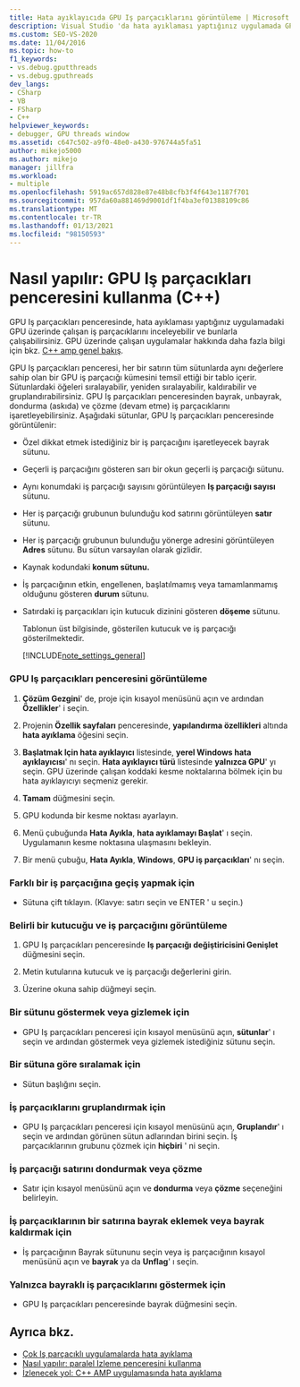 ```yaml
---
title: Hata ayıklayıcıda GPU Iş parçacıklarını görüntüleme | Microsoft Docs
description: Visual Studio 'da hata ayıklaması yaptığınız uygulamada GPU üzerinde çalışan iş parçacıklarını incelemek ve bunlarla çalışmak için GPU Iş parçacıkları penceresini kullanın.
ms.custom: SEO-VS-2020
ms.date: 11/04/2016
ms.topic: how-to
f1_keywords:
- vs.debug.gputthreads
- vs.debug.gputhreads
dev_langs:
- CSharp
- VB
- FSharp
- C++
helpviewer_keywords:
- debugger, GPU threads window
ms.assetid: c647c502-a9f0-48e0-a430-976744a5fa51
author: mikejo5000
ms.author: mikejo
manager: jillfra
ms.workload:
- multiple
ms.openlocfilehash: 5919ac657d828e87e48b8cfb3f4f643e1187f701
ms.sourcegitcommit: 957da60a881469d9001df1f4ba3ef01388109c86
ms.translationtype: MT
ms.contentlocale: tr-TR
ms.lasthandoff: 01/13/2021
ms.locfileid: "98150593"
---
```

# <a name="how-to-use-the-gpu-threads-window-c"></a>Nasıl yapılır: GPU Iş parçacıkları penceresini kullanma (C++)
GPU Iş parçacıkları penceresinde, hata ayıklaması yaptığınız uygulamadaki GPU üzerinde çalışan iş parçacıklarını inceleyebilir ve bunlarla çalışabilirsiniz. GPU üzerinde çalışan uygulamalar hakkında daha fazla bilgi için bkz. [C++ amp genel bakış](/cpp/parallel/amp/cpp-amp-overview).

 GPU Iş parçacıkları penceresi, her bir satırın tüm sütunlarda aynı değerlere sahip olan bir GPU iş parçacığı kümesini temsil ettiği bir tablo içerir. Sütunlardaki öğeleri sıralayabilir, yeniden sıralayabilir, kaldırabilir ve gruplandırabilirsiniz. GPU Iş parçacıkları penceresinden bayrak, unbayrak, dondurma (askıda) ve çözme (devam etme) iş parçacıklarını işaretleyebilirsiniz. Aşağıdaki sütunlar, GPU Iş parçacıkları penceresinde görüntülenir:

- Özel dikkat etmek istediğiniz bir iş parçacığını işaretleyecek bayrak sütunu.

- Geçerli iş parçacığını gösteren sarı bir okun geçerli iş parçacığı sütunu.

- Aynı konumdaki iş parçacığı sayısını görüntüleyen **Iş parçacığı sayısı** sütunu.

- Her iş parçacığı grubunun bulunduğu kod satırını görüntüleyen **satır** sütunu.

- Her iş parçacığı grubunun bulunduğu yönerge adresini görüntüleyen **Adres** sütunu. Bu sütun varsayılan olarak gizlidir.

- Kaynak kodundaki **konum sütunu.**

- İş parçacığının etkin, engellenen, başlatılmamış veya tamamlanmamış olduğunu gösteren **durum** sütunu.

- Satırdaki iş parçacıkları için kutucuk dizinini gösteren **döşeme** sütunu.

  Tablonun üst bilgisinde, gösterilen kutucuk ve iş parçacığı gösterilmektedir.

  [!INCLUDE[note_settings_general](../data-tools/includes/note_settings_general_md.md)]

### <a name="to-display-the-gpu-threads-window"></a>GPU Iş parçacıkları penceresini görüntüleme

1. **Çözüm Gezgini**' de, proje için kısayol menüsünü açın ve ardından **Özellikler**' i seçin.

2. Projenin **Özellik sayfaları** penceresinde, **yapılandırma özellikleri** altında **hata ayıklama** öğesini seçin.

3. **Başlatmak Için hata ayıklayıcı** listesinde, **yerel Windows hata ayıklayıcısı**' nı seçin. **Hata ayıklayıcı türü** listesinde **yalnızca GPU**' yı seçin. GPU üzerinde çalışan koddaki kesme noktalarına bölmek için bu hata ayıklayıcıyı seçmeniz gerekir.

4. **Tamam** düğmesini seçin.

5. GPU kodunda bir kesme noktası ayarlayın.

6. Menü çubuğunda **Hata Ayıkla**, **hata ayıklamayı Başlat**' ı seçin. Uygulamanın kesme noktasına ulaşmasını bekleyin.

7. Bir menü çubuğu, **Hata Ayıkla**, **Windows**, **GPU iş parçacıkları**' nı seçin.

### <a name="to-switch-to-a-different-thread"></a>Farklı bir iş parçacığına geçiş yapmak için

- Sütuna çift tıklayın. (Klavye: satırı seçin ve ENTER ' u seçin.)

### <a name="to-display-a-particular-tile-and-thread"></a>Belirli bir kutucuğu ve iş parçacığını görüntüleme

1. GPU Iş parçacıkları penceresinde **Iş parçacığı değiştiricisini Genişlet** düğmesini seçin.

2. Metin kutularına kutucuk ve iş parçacığı değerlerini girin.

3. Üzerine okuna sahip düğmeyi seçin.

### <a name="to-display-or-hide-a-column"></a>Bir sütunu göstermek veya gizlemek için

- GPU Iş parçacıkları penceresi için kısayol menüsünü açın, **sütunlar**' ı seçin ve ardından göstermek veya gizlemek istediğiniz sütunu seçin.

### <a name="to-sort-by-a-column"></a>Bir sütuna göre sıralamak için

- Sütun başlığını seçin.

### <a name="to-group-threads"></a>İş parçacıklarını gruplandırmak için

- GPU Iş parçacıkları penceresi için kısayol menüsünü açın, **Gruplandır**' ı seçin ve ardından görünen sütun adlarından birini seçin. İş parçacıklarının grubunu çözmek için **hiçbiri** ' ni seçin.

### <a name="to-freeze-or-thaw-a-row-of-threads"></a>İş parçacığı satırını dondurmak veya çözme

- Satır için kısayol menüsünü açın ve **dondurma** veya **çözme** seçeneğini belirleyin.

### <a name="to-flag-or-unflag-a-row-of-threads"></a>İş parçacıklarının bir satırına bayrak eklemek veya bayrak kaldırmak için

- İş parçacığının Bayrak sütununu seçin veya iş parçacığının kısayol menüsünü açın ve **bayrak** ya da **Unflag**' ı seçin.

### <a name="to-display-only-flagged-threads"></a>Yalnızca bayraklı iş parçacıklarını göstermek için

- GPU Iş parçacıkları penceresinde bayrak düğmesini seçin.

## <a name="see-also"></a>Ayrıca bkz.
- [Çok Iş parçacıklı uygulamalarda hata ayıklama](../debugger/debug-multithreaded-applications-in-visual-studio.md)
- [Nasıl yapılır: paralel Izleme penceresini kullanma](../debugger/how-to-use-the-parallel-watch-window.md)
- [İzlenecek yol: C++ AMP uygulamasında hata ayıklama](/cpp/parallel/amp/walkthrough-debugging-a-cpp-amp-application)